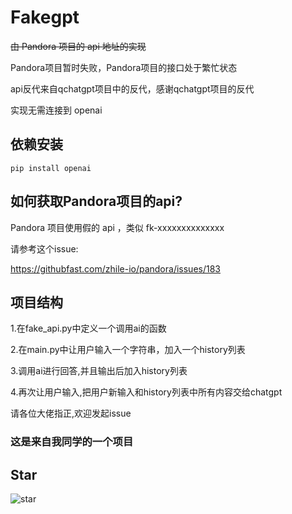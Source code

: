 # **Fakegpt**

~~由 Pandora 项目的 api 地址的实现~~

Pandora项目暂时失败，Pandora项目的接口处于繁忙状态

api反代来自qchatgpt项目中的反代，感谢qchatgpt项目的反代

实现无需连接到 openai 

## 依赖安装

```shell
pip install openai
```

## 如何获取Pandora项目的api?

Pandora 项目使用假的 api ，类似 fk-xxxxxxxxxxxxxx

请参考这个issue:

https://githubfast.com/zhile-io/pandora/issues/183

## 项目结构

1.在fake_api.py中定义一个调用ai的函数

2.在main.py中让用户输入一个字符串，加入一个history列表

3.调用ai进行回答,并且输出后加入history列表

4.再次让用户输入,把用户新输入和history列表中所有内容交给chatgpt

请各位大佬指正,欢迎发起issue

### 这是来自我同学的一个项目

## Star

![star](https://api.star-history.com/svg?repos=hhhhhge/fakegpt&type=Date)
